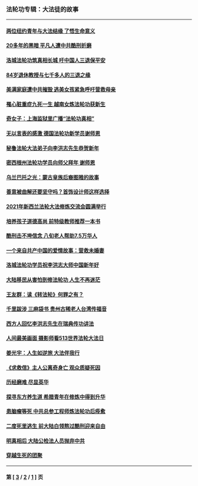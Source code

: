 ### 法轮功专辑：大法徒的故事
---
#### [两位纽约青年与大法结缘 了悟生命意义](../../pages/nf1147481/n14002785.md?09200430) 
#### [20多年的黑暗 平凡人遭中共酷刑折磨](../../pages/nf1147481/n13997976.md?09200430) 
#### [洛城法轮功筑真相长城 吁中国人三退保平安](../../pages/nf1147481/n13892471.md?09200430) 
#### [84岁退休教授与七千多人的三退之缘](../../pages/nf1147481/n13796650.md?09200430) 
#### [美满家庭遭中共摧毁 逃美女孩紧急呼吁营救母亲](../../pages/nf1147481/n13792859.md?09200430) 
#### [罹心脏重症九死一生 越南女炼法轮功获新生](../../pages/nf1147481/n13732766.md?09200430) 
#### [奇女子：上海监狱里广播“法轮功真相”](../../pages/nf1147481/n13726443.md?09200430) 
#### [无以言表的感激 德国法轮功新学员谢师恩](../../pages/nf1147481/n13543790.md?09200430) 
#### [秘鲁法轮大法弟子向李洪志先生恭贺新年](../../pages/nf1147481/n13540182.md?09200430) 
#### [密西根州法轮功学员向师父拜年 谢师恩](../../pages/nf1147481/n13538183.md?09200430) 
#### [乌兰巴托之光：蒙古皇族后裔图雅的故事](../../pages/nf1147481/n13155759.md?09200430) 
#### [善意被曲解还要坚守吗？首饰设计师这样选择](../../pages/nf1147481/n13077575.md?09200430) 
#### [2021年新西兰法轮大法修炼交流会圆满举行](../../pages/nf1147481/n13033149.md?09200430) 
#### [培养孩子道德高尚 前特级教师推荐一本书](../../pages/nf1147481/n12938640.md?09200430) 
#### [酷刑击不垮信念 八旬老人帮助7.5万华人](../../pages/nf1147481/n12880712.md?09200430) 
#### [一个来自共产中国的爱情故事：营救未婚妻](../../pages/nf1147481/n12778386.md?09200430) 
#### [洛城法轮功学员祝李洪志大师中国新年好](../../pages/nf1147481/n12724685.md?09200430) 
#### [大陆移民从害怕到修法轮功 人生不再迷茫](../../pages/nf1147481/n12414325.md?09200430) 
#### [王友群：读《转法轮》何罪之有？](../../pages/nf1147481/n12408647.md?09200430) 
#### [千里跋涉 三麻袋书 贵州古稀老人台湾传福音](../../pages/nf1147481/n12198750.md?09200430) 
#### [西方人回忆李洪志先生在瑞典传功讲法](../../pages/nf1147481/n12099607.md?09200430) 
#### [人间最美画面 摄影师看513世界法轮大法日](../../pages/nf1147481/n12094118.md?09200430) 
#### [姜光宇：人生如逆旅 大法伴我行](../../pages/nf1147481/n12088664.md?09200430) 
#### [《求救信》主人公离奇身亡 观众质疑死因](../../pages/nf1147481/n11845215.md?09200430) 
#### [历经磨难 尽显英华](../../pages/nf1147481/n11723297.md?09200430) 
#### [探寻东方养生道 希腊青年在修炼中得到升华](../../pages/nf1147481/n11494502.md?09200430) 
#### [患脑瘤等死 中共总参工程师炼法轮功后痊愈](../../pages/nf1147481/n11466682.md?09200430) 
#### [二度死里逃生 前大陆白领熬过酷刑迎来自由](../../pages/nf1147481/n11368594.md?09200430) 
#### [明真相后 大陆公检法人员抛弃中共](../../pages/nf1147481/n11358618.md?09200430) 
#### [穿越生死的团聚](../../pages/nf1147481/n11258922.md?09200430) 

---
#### 第 [ [3](./3.md?09200430) / [2](./2.md?09200430) / [1](./1.md?09200430) ] 页
